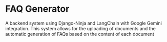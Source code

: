 # FAQ Generator
 A backend system using Django-Ninja and LangChain with Google Gemini  integration. This system allows for the uploading of documents and the automatic generation of  FAQs based on the content of each document
